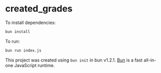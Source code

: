 # created_grades

To install dependencies:

```bash
bun install
```

To run:

```bash
bun run index.js
```

This project was created using `bun init` in bun v1.2.1. [Bun](https://bun.sh) is a fast all-in-one JavaScript runtime.
